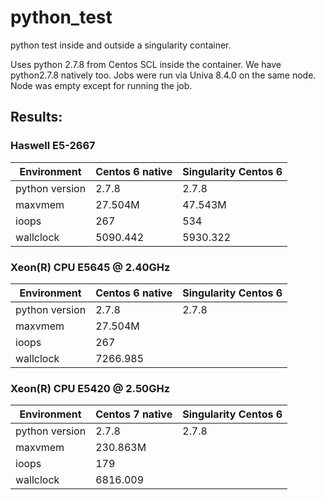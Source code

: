 # python_test
python test inside and outside a singularity container.

Uses python 2.7.8 from Centos SCL inside the container. We have python2.7.8 natively too.
Jobs were run via Univa 8.4.0 on the same node. Node was empty except for running the job.

## Results:

### Haswell E5-2667

| Environment | Centos 6 native | Singularity Centos 6  |
| ------------ | ------------- | ------------ |
| python version | 2.7.8 | 2.7.8 |
| maxvmem | 27.504M| 47.543M |
| ioops | 267  | 534 |
| wallclock | 5090.442  | 5930.322 |


### Xeon(R) CPU           E5645  @ 2.40GHz

| Environment | Centos 6 native | Singularity Centos 6  |
| ------------ | ------------- | ------------ |
| python version | 2.7.8 | 2.7.8 |
| maxvmem | 27.504M|   |
| ioops | 267  |  |
| wallclock | 7266.985  | |


### Xeon(R) CPU           E5420  @ 2.50GHz

| Environment | Centos 7 native | Singularity Centos 6  |
| ------------ | ------------- | ------------ |
| python version | 2.7.8 | 2.7.8 |
| maxvmem | 230.863M|   |
| ioops | 179  |  |
| wallclock | 6816.009 | |


